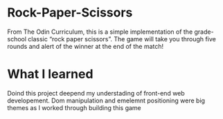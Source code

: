 # Rock-Paper-Scissors

From The Odin Curriculum, this is a simple implementation of the grade-school classic “rock paper scissors”. The game will take you through five rounds and alert of the winner at the end of the match! 

# What I learned

Doind this project deepend my understading of front-end web developement. Dom manipulation and emelemnt positioning were big themes as I worked through building this game
